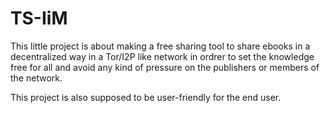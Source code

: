 # TS-IiM

This little project is about making a free sharing tool to share ebooks in a decentralized way in a Tor/I2P like network in ordrer to set the knowledge free for all and avoid any kind of pressure on the publishers or members of the network.

This project is also supposed to be user-friendly for the end user.
